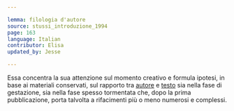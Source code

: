 ```yaml
---

lemma: filologia d'autore
source: stussi_introduzione_1994
page: 163
language: Italian
contributor: Elisa
updated_by: Jesse

---
```


Essa concentra la sua attenzione sul momento creativo e formula ipotesi, in base ai materiali conservati, sul rapporto tra [autore](author.html) e [testo](text.html) sia nella fase di gestazione, sia nella fase spesso tormentata che, dopo la prima pubblicazione, porta talvolta a rifacimenti più o meno numerosi e complessi.
